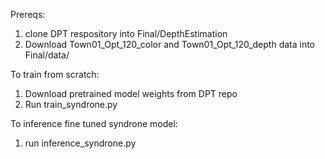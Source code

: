 Prereqs:
1) clone DPT respository into Final/DepthEstimation
2) Download Town01_Opt_120_color and Town01_Opt_120_depth data into Final/data/

To train from scratch:
1) Download pretrained model weights from DPT repo
2) Run train_syndrone.py

To inference fine tuned syndrone model:
1) run inference_syndrone.py
